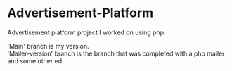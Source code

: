 # Advertisement-Platform
Advertisement platform project I worked on using php.

'Main' branch is my version.
<br>
'Mailer-version' branch is the branch that was completed with a php mailer and some other ed
